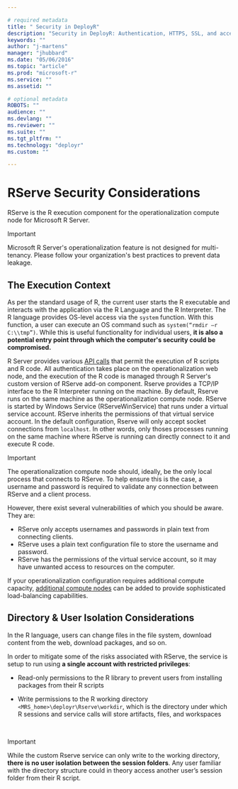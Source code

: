 ```yaml
---

# required metadata
title: " Security in DeployR"
description: "Security in DeployR: Authentication, HTTPS, SSL, and access controls for server, Project file and Repository File, and more."
keywords: ""
author: "j-martens"
manager: "jhubbard"
ms.date: "05/06/2016"
ms.topic: "article"
ms.prod: "microsoft-r"
ms.service: ""
ms.assetid: ""

# optional metadata
ROBOTS: ""
audience: ""
ms.devlang: ""
ms.reviewer: ""
ms.suite: ""
ms.tgt_pltfrm: ""
ms.technology: "deployr"
ms.custom: ""

---
```


# RServe Security Considerations

RServe is the R execution component for the operationalization compute node for Microsoft R Server.

>[!IMPORTANT]
>Microsoft R Server's operationalization feature is not designed for multi-tenancy. Please follow your organization's best practices to prevent data leakage.

## The Execution Context

As per the standard usage of R, the current user starts the R executable and interacts with the application via the R Language and the R Interpreter. The R language provides OS-level access via the `system` function. With this function, a user can execute an OS command such as `system(“rmdir –r C:\\tmp”)`. While this is useful functionality for individual users, **it is also a potential entry point through which the computer's security could be compromised.**

R Server provides various [API calls](api.md) that permit the execution of R scripts and R code. All authentication takes place on the operationalization web node, and the execution of the R code is managed through R Server's custom version of RServe add-on component. Rserve provides a TCP/IP interface to the R Interpreter running on the machine. By default, Rserve runs on the same machine as the operationalization compute node. RServe is started by Windows Service (RServeWinService) that runs under a virtual service account. RServe inherits the permissions of that virtual service account. In the default configuration, Rserve will only accept socket connections from `localhost`. In other words, only thoses processes running on the same machine where RServe is running can directly connect to it and execute R code.

>[!Important]
>The operationalization compute node should, ideally, be the only local process that connects to RServe. To help ensure this is the case, a username and password is required to validate any connection between RServe and a client process. 
>
>However, there exist several vulnerabilities of which you should be aware. They are:
>
>-   RServe only accepts usernames and passwords in plain text from connecting clients.
>-   RServe uses a plain text configuration file to store the username and password.
>-   RServe has the permissions of the virtual service account, so it may have unwanted access to resources on the computer.

If your operationalization configuration requires additional compute capacity, [additional compute nodes](configuration-initial.md#add-compute-nodes) can be added to provide sophisticated load-balancing capabilities. 

<a name="isolation"></a>

## Directory & User Isolation Considerations

In the R language, users can change files in the file system, download content from the web, download packages, and so on. 

In order to mitigate some of the risks associated with RServe, the service is setup to run using **a single account with restricted privileges**:

+ Read-only permissions to the R library to prevent users from installing packages from their R scripts

+ Write permissions to the R working directory `<MRS_home>\deployr\Rserve\workdir`, which is the directory under which R sessions and service calls will store artifacts, files, and workspaces
<br> 

>[!Important]
>While the custom Rserve service can only write to the working directory, **there is no user isolation between the session folders**. Any user familiar with the directory structure could in theory access another user’s session folder from their R script. 